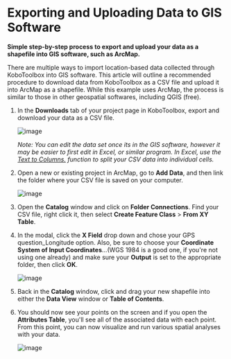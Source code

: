 # Exporting and Uploading Data to GIS Software

**Simple step-by-step process to export and upload your data as a shapefile into
GIS software, such as ArcMap.**

There are multiple ways to import location-based data collected through
KoboToolbox into GIS software. This article will outline a recommended procedure
to download data from KoboToolbox as a CSV file and upload it into ArcMap as a
shapefile. While this example uses ArcMap, the process is similar to those in
other geospatial softwares, including QGIS (free).

1. In the **Downloads** tab of your project page in KoboToolbox, export and
   download your data as a CSV file.

    ![image](/images/upload_to_gis/saveas_csv.jpg)

    _Note: You can edit the data set once its in the GIS software, however it
    may be easier to first edit in Excel, or similar program. In Excel, use the
    [Text to Columns.](https://support.office.com/en-us/article/split-a-cell-f1804d0c-e180-4ed0-a2ae-973a0b7c6a23)
    function to split your CSV data into individual cells._

2. Open a new or existing project in ArcMap, go to **Add Data**, and then link
   the folder where your CSV file is saved on your computer.

    ![image](/images/upload_to_gis/find_file.jpg)

3. Open the **Catalog** window and click on **Folder Connections**. Find your
   CSV file, right click it, then select **Create Feature Class** > **From XY
   Table**.

4. In the modal, click the **X Field** drop down and chose your GPS
   question_Longitude option. Also, be sure to choose your **Coordinate System
   of Input Coordinates**...(WGS 1984 is a good one, if you're not using one
   already) and make sure your **Output** is set to the appropriate folder, then
   click **OK**.

    ![image](/images/upload_to_gis/create_feature.jpg)

5. Back in the **Catalog** window, click and drag your new shapefile into either
   the **Data View** window or **Table of Contents**.

6. You should now see your points on the screen and if you open the **Attributes
   Table**, you'll see all of the associated data with each point. From this
   point, you can now visualize and run various spatial analyses with your data.

    ![image](/images/upload_to_gis/dataview_table.jpg)
